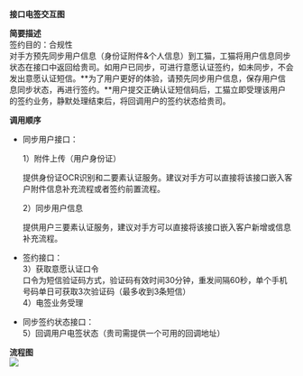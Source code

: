 **接口电签交互图**

**简要描述**  
签约目的：合规性  
对手方预先同步用户信息（身份证附件&个人信息）到工猫，工猫将用户信息同步状态在接口中返回给贵司。如用户已同步，可进行意愿认证签约，如未同步，不会发出意愿认证短信。**为了用户更好的体验，请预先同步用户信息，保存用户信息同步状态，再进行签约。**用户提交正确认证短信码后，工猫立即受理该用户的签约业务，静默处理结束后，将回调用户的签约状态给贵司。

**调用顺序**

* 同步用户接口：
 
  1）附件上传（用户身份证）
 
  提供身份证OCR识别和二要素认证服务。建议对手方可以直接将该接口嵌入客户附件信息补充流程或者签约前置流程。
 
  2）同步用户信息
 
  提供用户三要素认证服务，建议对手方可以直接将该接口嵌入客户新增或信息补充流程。

* 签约接口：  
  3）获取意愿认证口令  
  口令为短信验证码方式，验证码有效时间30分钟，重发间隔60秒，单个手机号码单日可获取3次验证码（最多收到3条短信）  
  4）电签业务受理

* 同步签约状态接口：  
  5）回调用户电签状态（贵司需提供一个可用的回调地址）

**流程图**  
![](https://www.showdoc.cc/server/api/common/visitfile/sign/a0fc95ea644853e36509f939a0276234?showdoc=.jpg)

